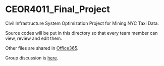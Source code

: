 # CEOR4011_Final_Project
Civil Infrastructure System Optimization Project for Mining NYC Taxi Data.

   Source codes will be put in this directory so that every team member can view, review and edit them.  
   
   Other files are shared in [Office365](http://bit.ly/CEOR4011).  
   
   Group discussion is [here](https://courseworks2.columbia.edu/groups/8625).  
